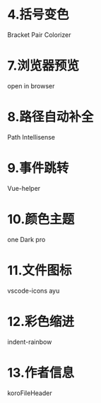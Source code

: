 <!--
 * @Author: your name
 * @Date: 2020-09-17 09:26:58
 * @LastEditTime: 2020-10-21 10:32:31
 * @LastEditors: Please set LastEditors
 * @Description: In User Settings Edit
 * @FilePath: \codesRepository\插件收集\插件大全.md
-->

# 4.括号变色
Bracket Pair Colorizer

# 7.浏览器预览
open in browser

# 8.路径自动补全
Path Intellisense

# 9.事件跳转
Vue-helper

# 10.颜色主题
one Dark pro

# 11.文件图标
vscode-icons
ayu

# 12.彩色缩进
indent-rainbow

# 13.作者信息
koroFileHeader



